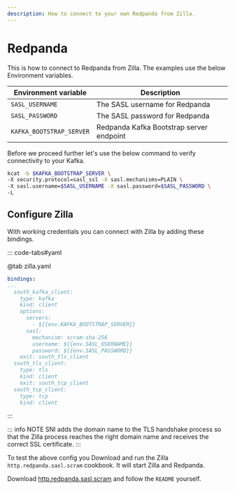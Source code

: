 ```yaml
---
description: How to connect to your own Redpanda from Zilla.
---
```


# Redpanda

This is how to connect to Redpanda from Zilla. The examples use the below Environment variables.

| Environment variable     | Description                              |
| ------------------------ | ---------------------------------------- |
| `SASL_USERNAME`          | The SASL username for Redpanda           |
| `SASL_PASSWORD`          | The SASL password for Redpanda           |
| `KAFKA_BOOTSTRAP_SERVER` | Redpanda Kafka Bootstrap server endpoint |

Before we proceed further let's use the below command to verify connectivity to your Kafka.

```bash
kcat -b $KAFKA_BOOTSTRAP_SERVER \
-X security.protocol=sasl_ssl -X sasl.mechanisms=PLAIN \
-X sasl.username=$SASL_USERNAME -X sasl.password=$SASL_PASSWORD \
-L
```

## Configure Zilla

With working credentials you can connect with Zilla by adding these bindings.

::: code-tabs#yaml

@tab zilla.yaml

```yaml
bindings:
...
  south_kafka_client:
    type: kafka
    kind: client
    options:
      servers:
        - ${{env.KAFKA_BOOTSTRAP_SERVER}}
      sasl:
        mechanism: scram-sha-256
        username: ${{env.SASL_USERNAME}}
        password: ${{env.SASL_PASSWORD}}
    exit: south_tls_client
  south_tls_client:
    type: tls
    kind: client
    exit: south_tcp_client
  south_tcp_client:
    type: tcp
    kind: client
```

:::

::: info NOTE
SNI adds the domain name to the TLS handshake process so that the Zilla process reaches the right domain name and receives the correct SSL certificate.
:::

To test the above config you Download and run the Zilla `http.redpanda.sasl.scram` cookbook. It will start Zilla and Redpanda.

Download [http.redpanda.sasl.scram](https://github.com/aklivity/zilla-docs/releases/latest/download/http.redpanda.sasl.scram.tar.gz) and follow the `README` yourself.
